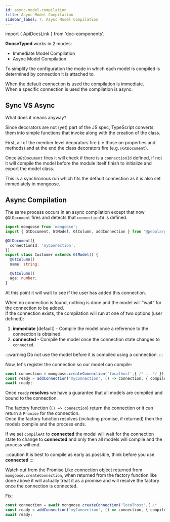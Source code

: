 ```yaml
---
id: async-model-compilation
title: Async Model Compilation
sidebar_label: 7. Async Model Compilation
---
```

import { ApiDocsLink } from 'doc-components';

**GooseTyped** works in 2 modes:

- Immediate Model Compilation
- Async Model Compilation

To simplify the configuration the mode in which each model is compiled is determined by connection it is attached to.

When the default connection is used the compilation is immediate.  
When a specific connection is used the compilation is async.

## Sync VS Async

What does it means anyway?

Since decorators are not (yet) part of the JS spec, TypeScript converts them into simple functions that
invoke along with the creation of the class.

First, all of the member level decorators fire (i.e those on properties and methods) and at the end the class decorators
fire (e.g. `@GtDocument`).

Once `@GtDocument` fires it will check if there is a `connectionId` defined, if not it will compile the model before the module itself finish to initialize and export the model class.

This is a synchronous run which fits the default connection as it is also set immediately in mongoose.

## Async Compilation

The same process occurs in an async compilation except that now `@GtDocument` fires and detects that `connectionId` is defined.

```ts
import mongoose from 'mongoose';
import { GtDocument, GtModel, GtColumn, addConnection } from '@pebula/goosetyped';

@GtDocument({
  connectionId: 'myConnection',
})
export class Customer extends GtModel() {
  @GtColumn()
  name: string;

  @GtColumn()
  age: number;
}
```

At this point it will wait to see if the user has added this connection.

When no connection is found, nothing is done and the model will "wait" for the connection to be added.  
If the connection exists, the compilation will run at one of two options (user defined):

1. **immediate** [default] - Compile the model once a reference to the connection is obtained.
2. **connected** - Compile the model once the connection state changes to `connected`.

:::warning
Do not use the model before it is compiled using a connection.
:::

Now, let's register the connection so our model can compile:

```typescript
const connection = mongoose.createConnection('localhost',{ /* ...*/ });
const ready = addConnection('myConnection', () => connection, { compileAt: 'immediate' });
await ready;
```

Once `ready` **resolves** we have a guarantee that all models are compiled and bound to the connection.

The factory function (`() => connection`) return the connection or it can return a `Promise` for the connection.  
Once the factory function resolves (including promise, if returned) then the models compile and the process ends.

If we set `compileAt` to **connected** the model will wait for the connection state to change to **connected** and only then
all models will compile and the process will end.

:::caution
It is best to compile as early as possible, think before you use **connected**
:::

Watch out from the Promise Like connection object returned from `mongoose.createConnection`, when returned from the factory
function like done above it will actually treat it as a promise and will resolve the factory once the connection is connected.

Fix:

```typescript
const connection = await mongoose.createConnection('localhost',{ /* ...*/ });
const ready = addConnection('myConnection', () => connection, { compileAt: 'immediate' });
await ready;
```

 <ApiDocsLink type="interface" symbol="GtConnectOptions"></ApiDocsLink>
